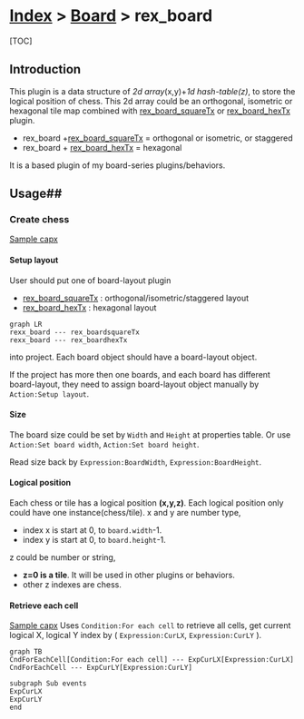 # [Index](index.html) > [Board](board.index.html) > rex_board

[TOC]

## Introduction

This plugin is a data structure of *2d array*(x,y)+*1d hash-table(z)*, to store the logical position of chess. This 2d array could be an orthogonal, isometric or hexagonal tile map combined with [rex_board_squareTx](rex_board_squaretx.html) or [rex_board_hexTx](rex_board_hextx.html) plugin.

- rex_board +[rex_board_squareTx](rex_board_squaretx.html) = orthogonal or isometric, or staggered 
- rex_board + [rex_board_hexTx](rex_board_hextx.html) = hexagonal

It is a based plugin of my board-series plugins/behaviors.

## Usage##

### Create chess

[Sample capx](https://onedrive.live.com/redir?resid=7497FD5EC94476E%21521&authkey=%21ABKjYmMcxdof4EA&ithint=file%2c.capx)

#### Setup layout

User should put one of board-layout plugin 

- [rex_board_squareTx](rex_board_squaretx.html) : orthogonal/isometric/staggered layout
- [rex_board_hexTx](rex_board_hextx.html) : hexagonal layout

```mermaid
graph LR
rexx_board --- rex_boardsquareTx
rexx_board --- rex_boardhexTx
```



into project. Each board object should have a board-layout object.

If the project has more then one boards, and each board has different board-layout, they need to assign board-layout object manually by `Action:Setup layout`.

#### Size

The board size could be set by `Width` and `Height` at properties table. Or use `Action:Set board width`, `Action:Set board height`.

Read size back by `Expression:BoardWidth`, `Expression:BoardHeight`.

#### Logical position

Each chess or tile has a logical position **(x,y,z)**. Each logical position only could have one instance(chess/tile).
x and y are number type,

- index x is start at 0, to `board.width`-1.
- index y is start at 0, to `board.height`-1.

z could be number or string,

- **z=0 is a tile**. It will be used in other plugins  or behaviors.
- other z indexes are chess.

#### Retrieve each cell

[Sample capx](https://onedrive.live.com/redir?resid=7497FD5EC94476E%212190&authkey=%21AO0wKF2e8k_pwoQ&ithint=file%2ccapx)
Uses `Condition:For each cell` to retrieve all cells, get current logical X, logical Y index by ( `Expression:CurLX`, `Expression:CurLY` ).

```mermaid
graph TB
CndForEachCell[Condition:For each cell] --- ExpCurLX[Expression:CurLX]
CndForEachCell --- ExpCurLY[Expression:CurLY]

subgraph Sub events
ExpCurLX
ExpCurLY
end
```





